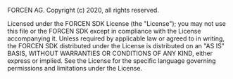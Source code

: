 FORCEN AG. Copyright (c) 2020, all rights reserved.

Licensed under the FORCEN SDK License (the "License"); you may not use this file or the FORCEN SDK except in
compliance with the License accompanying it. Unless required by applicable law or agreed to in writing, the FORCEN
SDK distributed under the License is distributed on an "AS IS" BASIS, WITHOUT WARRANTIES OR CONDITIONS OF
ANY KIND, either express or implied. See the License for the specific language governing permissions and limitations
under the License.
